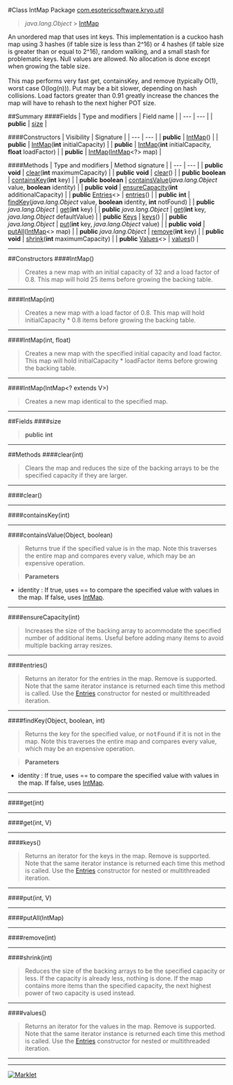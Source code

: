 #Class IntMap
Package [com.esotericsoftware.kryo.util](README.md)<br>

> *java.lang.Object* > [IntMap](IntMap.md)



An unordered map that uses int keys. This implementation is a cuckoo hash map using 3 hashes (if table size is less than 2^16)
 or 4 hashes (if table size is greater than or equal to 2^16), random walking, and a small stash for problematic keys. Null
 values are allowed. No allocation is done except when growing the table size. <br>
 <br>
 This map performs very fast get, containsKey, and remove (typically O(1), worst case O(log(n))). Put may be a bit slower,
 depending on hash collisions. Load factors greater than 0.91 greatly increase the chances the map will have to rehash to the
 next higher POT size.


##Summary
####Fields
| Type and modifiers | Field name |
| --- | --- |
| **public** | [size](#size) |

####Constructors
| Visibility | Signature |
| --- | --- |
| **public** | [IntMap](#intmap)() |
| **public** | [IntMap](#intmapint)(**int** initialCapacity) |
| **public** | [IntMap](#intmapint-float)(**int** initialCapacity, **float** loadFactor) |
| **public** | [IntMap](#intmapintmap)([IntMap](IntMap.md)<?> map) |

####Methods
| Type and modifiers | Method signature |
| --- | --- |
| **public** **void** | [clear](#clearint)(**int** maximumCapacity) |
| **public** **void** | [clear](#clear)() |
| **public** **boolean** | [containsKey](#containskeyint)(**int** key) |
| **public** **boolean** | [containsValue](#containsvalueobject-boolean)(*java.lang.Object* value, **boolean** identity) |
| **public** **void** | [ensureCapacity](#ensurecapacityint)(**int** additionalCapacity) |
| **public** [Entries](Entries.md)<> | [entries](#entries)() |
| **public** **int** | [findKey](#findkeyobject-boolean-int)(*java.lang.Object* value, **boolean** identity, **int** notFound) |
| **public** *java.lang.Object* | [get](#getint)(**int** key) |
| **public** *java.lang.Object* | [get](#getint-v)(**int** key, *java.lang.Object* defaultValue) |
| **public** [Keys](Keys.md) | [keys](#keys)() |
| **public** *java.lang.Object* | [put](#putint-v)(**int** key, *java.lang.Object* value) |
| **public** **void** | [putAll](#putallintmap)([IntMap](IntMap.md)<> map) |
| **public** *java.lang.Object* | [remove](#removeint)(**int** key) |
| **public** **void** | [shrink](#shrinkint)(**int** maximumCapacity) |
| **public** [Values](Values.md)<> | [values](#values)() |

---


##Constructors
####IntMap()
> Creates a new map with an initial capacity of 32 and a load factor of 0.8. This map will hold 25 items before growing the
 backing table.


---

####IntMap(int)
> Creates a new map with a load factor of 0.8. This map will hold initialCapacity * 0.8 items before growing the backing
 table.


---

####IntMap(int, float)
> Creates a new map with the specified initial capacity and load factor. This map will hold initialCapacity * loadFactor
 items before growing the backing table.


---

####IntMap(IntMap<? extends V>)
> Creates a new map identical to the specified map.


---


##Fields
####size
> **public** **int**

> 

---


##Methods
####clear(int)
> Clears the map and reduces the size of the backing arrays to be the specified capacity if they are larger.


---

####clear()
> 


---

####containsKey(int)
> 


---

####containsValue(Object, boolean)
> Returns true if the specified value is in the map. Note this traverses the entire map and compares every value, which may
 be an expensive operation.

> **Parameters**
* identity : If true, uses == to compare the specified value with values in the map. If false, uses
           [IntMap](IntMap.md).


---

####ensureCapacity(int)
> Increases the size of the backing array to acommodate the specified number of additional items. Useful before adding many
 items to avoid multiple backing array resizes.


---

####entries()
> Returns an iterator for the entries in the map. Remove is supported. Note that the same iterator instance is returned each
 time this method is called. Use the [Entries](Entries.md) constructor for nested or multithreaded iteration.


---

####findKey(Object, boolean, int)
> Returns the key for the specified value, or <tt>notFound</tt> if it is not in the map. Note this traverses the entire map
 and compares every value, which may be an expensive operation.

> **Parameters**
* identity : If true, uses == to compare the specified value with values in the map. If false, uses
           [IntMap](IntMap.md).


---

####get(int)
> 


---

####get(int, V)
> 


---

####keys()
> Returns an iterator for the keys in the map. Remove is supported. Note that the same iterator instance is returned each
 time this method is called. Use the [Entries](Entries.md) constructor for nested or multithreaded iteration.


---

####put(int, V)
> 


---

####putAll(IntMap<V>)
> 


---

####remove(int)
> 


---

####shrink(int)
> Reduces the size of the backing arrays to be the specified capacity or less. If the capacity is already less, nothing is
 done. If the map contains more items than the specified capacity, the next highest power of two capacity is used instead.


---

####values()
> Returns an iterator for the values in the map. Remove is supported. Note that the same iterator instance is returned each
 time this method is called. Use the [Entries](Entries.md) constructor for nested or multithreaded iteration.


---

---

[![Marklet](https://img.shields.io/badge/Generated%20by-Marklet-green.svg)](https://github.com/Faylixe/marklet)